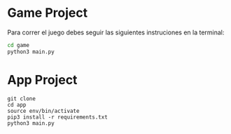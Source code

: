 # Game Project
Para correr el juego debes seguir las siguientes instruciones en la terminal:

```sh
cd game
python3 main.py
```



# App Project

```
git clone
cd app
source env/bin/activate
pip3 install -r requirements.txt
python3 main.py
```